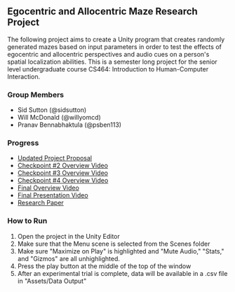 ## Egocentric and Allocentric Maze Research Project

The following project aims to create a Unity program that creates randomly generated mazes based on input parameters in order to test the effects of egocentric and allocentric perspectives and audio cues on a person's spatial localization abilities. This is a semester long project for the senior level undergraduate course CS464: Introduction to Human-Computer Interaction.

### Group Members

- Sid Sutton (@sidsutton)
- Will McDonald (@willyomcd)
- Pranav Bennabhaktula (@psben113)

### Progress

- [Updated Project Proposal](https://docs.google.com/document/d/1TsocKVridbSfAbfKtnouH__ijXrVK2Vo9TyZ15d5EGU/edit?usp=sharing)
- [Checkpoint #2 Overview Video](https://youtu.be/YxyDx8iy3jk)
- [Checkpoint #3 Overview Video](https://www.youtube.com/watch?v=xh_AnP34UmA&feature=youtu.be)
- [Checkpoint #4 Overview Video](https://www.youtube.com/watch?v=OxIcumU--44&feature=youtu.be)
- [Final Overview Video](https://youtu.be/N99bJfQnk4I)
- [Final Presentation Video](https://www.youtube.com/watch?v=ewfZLvx2sCI)
- [Research Paper](https://www.overleaf.com/read/vgvvfjdncjxq)

### How to Run
1. Open the project in the Unity Editor
2. Make sure that the Menu scene is selected from the Scenes folder
3. Make sure "Maximize on Play" is highlighted and "Mute Audio," "Stats," and "Gizmos" are all unhighlighted.
4. Press the play button at the middle of the top of the window
5. After an experimental trial is complete, data will be available in a .csv file in "Assets/Data Output"
